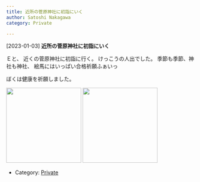 ```yaml
---
title: 近所の菅原神社に初詣にいく
author: Satoshi Nakagawa
category: Private

---
```


[2023-01-03] **近所の菅原神社に初詣にいく** 

Ｅと、
近くの菅原神社に初詣に行く。
けっこうの人出でした。
季節も季節、神社も神社、
絵馬にはいっぱい合格祈願ふぁいっ

 ぼくは健康を祈願しました。

<a href="/pict/2023-01-03-jinja-1.jpg"><img src="/pict/2023-01-03-jinja-1.jpg" alt="" width="200"/></a>
<a href="/pict/2023-01-03-jinja-2.jpg"><img src="/pict/2023-01-03-jinja-2.jpg" alt="" width="200"/></a>

- Category: [Private](https://merapano.github.io/categories.html#Private)

